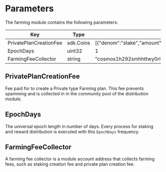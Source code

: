 <!-- order: 8 -->

# Parameters

The farming module contains the following parameters:

| Key                        | Type      | Example                                                             |
| -------------------------- | --------- | ------------------------------------------------------------------- |
| PrivatePlanCreationFee     | sdk.Coins | [{"denom":"stake","amount":"100000000"}]                            |
| EpochDays                  | uint32    | 1                                                                   |
| FarmingFeeCollector        | string    | "cosmos1h292smhhttwy0rl3qr4p6xsvpvxc4v05s6rxtczwq3cs6qc462mqejwy8x" |

## PrivatePlanCreationFee

Fee paid for to create a Private type Farming plan. This fee prevents spamming and is collected in in the community pool of the distribution module.

## EpochDays

The universal epoch length in number of days. Every process for staking and reward distribution is executed with this `EpochDays` frequency.

## FarmingFeeCollector

A farming fee collector is a module account address that collects farming fees, such as staking creation fee and private plan creation fee.